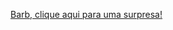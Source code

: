 
<html lang="pt-BR">
<head>
    <meta charset="UTF-8">
    <meta name="viewport" content="width=device-width, initial-scale=1.0">
    <title>Mensagem Fofa</title>
</head>
<body>

<!-- Link que o usuário vai clicar -->
<a href="#" onclick="exibirMensagem()">Barb, clique aqui para uma surpresa!</a>

<script>
    // Função que exibe a mensagem fofa
    function exibirMensagem() {
        alert('Barbara, TU És uma pessoa incrível, fascinante, maravilhosa e merece tudo de bom no mundo! Amo você! ---------------------------------> Do seu admirador nada secreto, Sammy! ❤️');
    }
</script>

</body>
</html>
